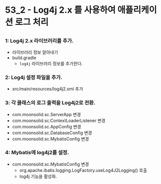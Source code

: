 # 53_2 - Log4j 2.x 를 사용하여 애플리케이션 로그 처리



##  

### 1: Log4j 2.x 라이브러리를 추가.

- 라이브러리 정보 알아내기
- build.gradle
    - `log4j` 라이브러리 정보를 추가한다.


### 2: Log4j 설정 파일을 추가.

- src/main/resources/log4j2.xml 추가


### 3: 각 클래스의 로그 출력을 Log4j2로 전환.

- com.moonsolid.sc.ServerApp 변경
- com.moonsolid.sc.ContextLoaderListener 변경
- com.moonsolid.sc.AppConfig 변경
- com.moonsolid.sc.DatabaseConfig 변경
- com.moonsolid.sc.MybatisConfig 변경

### 4: Mybatis에 log4j2를 설정.

- com.moonsolid.sc.MybatisConfig 변경
  - org.apache.ibatis.logging.LogFactory.useLog4J2Logging() 호출
  -  log4j 기능을 활성화.



